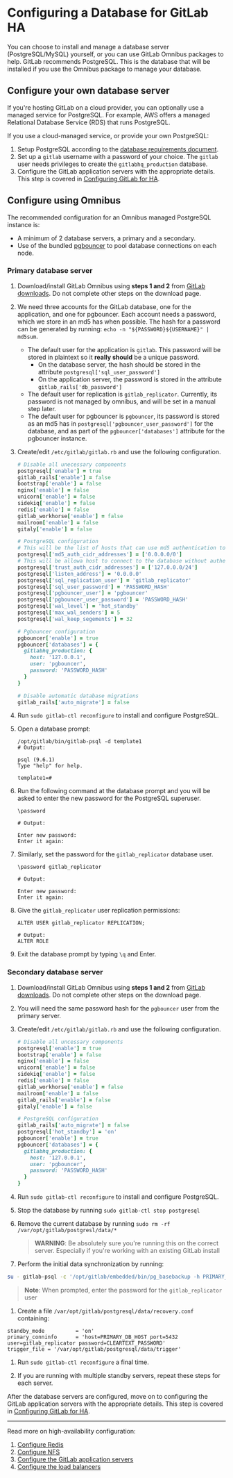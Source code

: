 # Configuring a Database for GitLab HA

You can choose to install and manage a database server (PostgreSQL/MySQL)
yourself, or you can use GitLab Omnibus packages to help. GitLab recommends
PostgreSQL. This is the database that will be installed if you use the
Omnibus package to manage your database.

## Configure your own database server

If you're hosting GitLab on a cloud provider, you can optionally use a
managed service for PostgreSQL. For example, AWS offers a managed Relational
Database Service (RDS) that runs PostgreSQL.

If you use a cloud-managed service, or provide your own PostgreSQL:

1. Setup PostgreSQL according to the
   [database requirements document](../../install/requirements.md#database).
1. Set up a `gitlab` username with a password of your choice. The `gitlab` user
   needs privileges to create the `gitlabhq_production` database.
1. Configure the GitLab application servers with the appropriate details.
   This step is covered in [Configuring GitLab for HA](gitlab.md).

## Configure using Omnibus

The recommended configuration for an Omnibus managed PostgreSQL instance is:
* A minimum of 2 database servers, a primary and a secondary.
* Use of the bundled [pgbouncer](https://pgbouncer.github.io) to pool database connections on each node.

### Primary database server
1. Download/install GitLab Omnibus using **steps 1 and 2** from
   [GitLab downloads](https://about.gitlab.com/downloads). Do not complete other
   steps on the download page.

1. We need three accounts for the GitLab database, one for the application, and one for pgbouncer.
   Each account needs a password, which we store in an md5 has when possible. The hash for a password can be
   generated by running: `echo -n "${PASSWORD}${USERNAME}" | md5sum`.
   * The default user for the application is `gitlab`. This password will be stored in plaintext so it **really should** be a unique password.
     * On the database server, the hash should be stored in the attribute `postgresql['sql_user_password']`
     * On the application server, the password is stored in the attribute `gitlab_rails['db_password']`
   * The default user for replication is `gitlab_replicator`. Currently, its password is not managed by omnibus, and will be set in a manual step later.
   * The default user for pgbouncer is `pgbouncer`, its password is stored as an md5 has in `postgresql['pgbouncer_user_password']`
     for the database, and as part of the `pgbouncer['databases']` attribute for the pgbouncer instance.

1. Create/edit `/etc/gitlab/gitlab.rb` and use the following configuration.

    ```ruby
    # Disable all unecessary components
    postgresql['enable'] = true
    gitlab_rails['enable'] = false
    bootstrap['enable'] = false
    nginx['enable'] = false
    unicorn['enable'] = false
    sidekiq['enable'] = false
    redis['enable'] = false
    gitlab_workhorse['enable'] = false
    mailroom['enable'] = false
    gitaly['enable'] = false

    # PostgreSQL configuration
    # This will be the list of hosts that can use md5 authentication to connect to the database.
    postgresql['md5_auth_cidr_addresses'] = ['0.0.0.0/0']
    # This will be allowa host to connect to the database without authentication
    postgresql['trust_auth_cidr_addresses'] = ['127.0.0.0/24']
    postgresql['listen_address'] = '0.0.0.0'
    postgresql['sql_replication_user'] = 'gitlab_replicator'
    postgresql['sql_user_password'] = 'PASSWORD_HASH'
    postgresql['pgbouncer_user'] = 'pgbouncer'
    postgresql['pgbouncer_user_password'] = 'PASSWORD_HASH'
    postgresql['wal_level'] = 'hot_standby'
    postgresql['max_wal_senders'] = 5
    postgresql['wal_keep_segements'] = 32

    # Pgbouncer configuration
    pgbouncer['enable'] = true
    pgbouncer['databases'] = {
      gitlabhq_production: {
        host: '127.0.0.1',
        user: 'pgbouncer',
        password: 'PASSWORD_HASH'
      }
    }

    # Disable automatic database migrations
    gitlab_rails['auto_migrate'] = false
    ```

1. Run `sudo gitlab-ctl reconfigure` to install and configure PostgreSQL.

1. Open a database prompt:

    ```
    /opt/gitlab/bin/gitlab-psql -d template1
    # Output:

    psql (9.6.1)
    Type "help" for help.

    template1=#
    ```

1. Run the following command at the database prompt and you will be asked to
   enter the new password for the PostgreSQL superuser.

    ```
    \password

    # Output:

    Enter new password:
    Enter it again:
    ```

1. Similarly, set the password for the `gitlab_replicator` database user.
    ```
    \password gitlab_replicator

    # Output:

    Enter new password:
    Enter it again:
    ```
1. Give the `gitlab_replicator` user replication permissions:
   ```
   ALTER USER gitlab_replicator REPLICATION;

   # Output:
   ALTER ROLE
   ```
1. Exit the database prompt by typing `\q` and Enter.

### Secondary database server
1. Download/install GitLab Omnibus using **steps 1 and 2** from
   [GitLab downloads](https://about.gitlab.com/downloads). Do not complete other
   steps on the download page.

1. You will need the same password hash for the `pgbouncer` user from the primary server.

1. Create/edit `/etc/gitlab/gitlab.rb` and use the following configuration.
    ```ruby
    # Disable all uncessary components
    postgresql['enable'] = true
    bootstrap['enable'] = false
    nginx['enable'] = false
    unicorn['enable'] = false
    sidekiq['enable'] = false
    redis['enable'] = false
    gitlab_workhorse['enable'] = false
    mailroom['enable'] = false
    gitlab_rails['enable'] = false
    gitaly['enable'] = false

    # PostgreSQL configuration
    gitlab_rails['auto_migrate'] = false
    postgresql['hot_standby'] = 'on'
    pgbouncer['enable'] = true
    pgbouncer['databases'] = {
      gitlabhq_production: {
        host: '127.0.0.1',
        user: 'pgbouncer',
        password: 'PASSWORD_HASH'
      }
   }
   ```

1. Run `sudo gitlab-ctl reconfigure` to install and configure PostgreSQL.

1. Stop the database by running `sudo gitlab-ctl stop postgresql`

1. Remove the current database by running `sudo rm -rf /var/opt/gitlab/postgresl/data/*`
   > **WARNING**: Be absolutely sure you're running this on the correct server.
   Especially if you're working with an existing GitLab install

1. Perform the initial data synchronization by running:
```bash
su - gitlab-psql -c '/opt/gitlab/embedded/bin/pg_basebackup -h PRIMARY_DB_HOST -D /var/opt/gitlab/postgresql/data/ -P -U gitlab_replicator --xlog-method=stream'
```
> **Note**: When prompted, enter the password for the `gitlab_replicator` user

1. Create a file `/var/opt/gitlab/postgresql/data/recovery.conf` containing:
```
standby_mode          = 'on'
primary_conninfo      = 'host=PRIMARY_DB_HOST port=5432 user=gitlab_replicator password=CLEARTEXT_PASSWORD'
trigger_file = '/var/opt/gitlab/postgresql/data/trigger'
```

1. Run `sudo gitlab-ctl reconfigure` a final time.

1. If you are running with multiple standby servers, repeat these steps for each server.


After the database servers are configured, move on to configuring the GitLab application servers with the appropriate details.
This step is covered in [Configuring GitLab for HA](gitlab.md).

---

Read more on high-availability configuration:

1. [Configure Redis](redis.md)
1. [Configure NFS](nfs.md)
1. [Configure the GitLab application servers](gitlab.md)
1. [Configure the load balancers](load_balancer.md)
